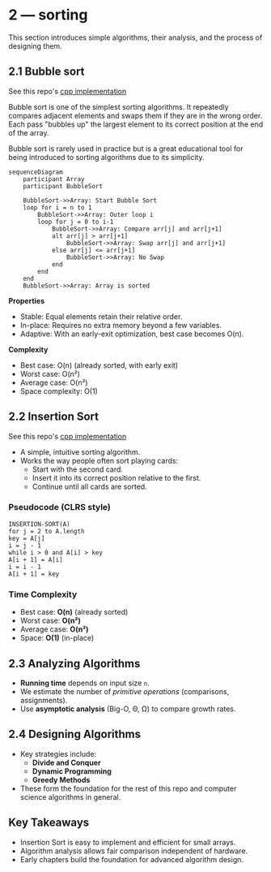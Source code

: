 # 2 — sorting

This section introduces simple algorithms, their analysis, and the process of designing them.

## 2.1 Bubble sort

See this repo's [cpp implementation](../src/sorting/bubble_sort.cpp)

Bubble sort is one of the simplest sorting algorithms. 
It repeatedly compares adjacent elements and swaps them if they are in the wrong order. 
Each pass "bubbles up" the largest element to its correct position at the end of the array.

Bubble sort is rarely used in practice but is a great educational tool for being introduced to sorting algorithms due to its simplicity.

```mermaid
sequenceDiagram
    participant Array
    participant BubbleSort

    BubbleSort->>Array: Start Bubble Sort
    loop for i = n to 1
        BubbleSort->>Array: Outer loop i
        loop for j = 0 to i-1
            BubbleSort->>Array: Compare arr[j] and arr[j+1]
            alt arr[j] > arr[j+1]
                BubbleSort->>Array: Swap arr[j] and arr[j+1]
            else arr[j] <= arr[j+1]
                BubbleSort->>Array: No Swap
            end
        end
    end
    BubbleSort->>Array: Array is sorted
```

**Properties**
- Stable: Equal elements retain their relative order.
- In-place: Requires no extra memory beyond a few variables.
- Adaptive: With an early-exit optimization, best case becomes O(n).

**Complexity**
- Best case: O(n) (already sorted, with early exit)
- Worst case: O(n²)
- Average case: O(n²)
- Space complexity: O(1)

## 2.2 Insertion Sort

See this repo's [cpp implementation](../src/sorting/insertion_sort.cpp)

- A simple, intuitive sorting algorithm.
- Works the way people often sort playing cards:
  - Start with the second card.
  - Insert it into its correct position relative to the first.
  - Continue until all cards are sorted.

### Pseudocode (CLRS style)

```
INSERTION-SORT(A)
for j = 2 to A.length
key = A[j]
i = j - 1
while i > 0 and A[i] > key
A[i + 1] = A[i]
i = i - 1
A[i + 1] = key
```

### Time Complexity
- Best case: **O(n)** (already sorted)
- Worst case: **O(n²)**
- Average case: **O(n²)**
- Space: **O(1)** (in-place)

## 2.3 Analyzing Algorithms

- **Running time** depends on input size `n`.
- We estimate the number of *primitive operations* (comparisons, assignments).
- Use **asymptotic analysis** (Big-O, Θ, Ω) to compare growth rates.

## 2.4 Designing Algorithms

- Key strategies include:
  - **Divide and Conquer**
  - **Dynamic Programming**
  - **Greedy Methods**
- These form the foundation for the rest of this repo and computer science algorithms in general.

## Key Takeaways

- Insertion Sort is easy to implement and efficient for small arrays.
- Algorithm analysis allows fair comparison independent of hardware.
- Early chapters build the foundation for advanced algorithm design.
